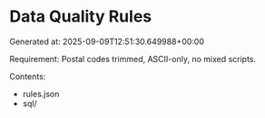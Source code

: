 # Data Quality Rules

Generated at: 2025-09-09T12:51:30.649988+00:00

Requirement: Postal codes trimmed, ASCII-only, no mixed scripts.

Contents:
- rules.json
- sql/
